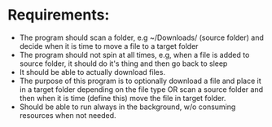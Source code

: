 # Requirements:
- The program should scan a folder, e.g ~/Downloads/ (source folder) and decide when it is time to move a file to a target folder
- The program should not spin at all times, e.g, when a file is added to source folder, it should do it's thing and then go back to sleep
- It should be able to actually download files.
- The purpose of this program is to optionally download a file and place it in a target folder depending on the file type OR scan a source folder and then when it is time (define this) move the file in target folder. 
- Should be able to run always in the background, w/o consuming resources when not needed.

